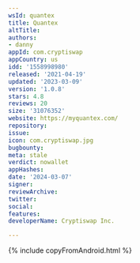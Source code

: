 ```yaml
---
wsId: quantex
title: Quantex
altTitle: 
authors:
- danny
appId: com.cryptiswap
appCountry: us
idd: '1558998980'
released: '2021-04-19'
updated: '2023-03-09'
version: '1.0.8'
stars: 4.8
reviews: 20
size: '31076352'
website: https://myquantex.com/
repository: 
issue: 
icon: com.cryptiswap.jpg
bugbounty: 
meta: stale
verdict: nowallet
appHashes: 
date: '2024-03-07'
signer: 
reviewArchive: 
twitter: 
social: 
features: 
developerName: Cryptiswap Inc.

---
```


{% include copyFromAndroid.html %}
